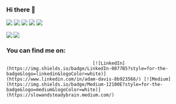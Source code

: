 ### Hi there 👋

<!--
**adavis-85/adavis-85** is a ✨ _special_ ✨ repository because its `README.md` (this file) appears on your GitHub profile.

Here are some ideas to get you started:

- 🔭 I’m currently working on ...
- 🌱 I’m currently learning ...
- 👯 I’m looking to collaborate on ...
- 🤔 I’m looking for help with ...
- 💬 Ask me about ...
- 📫 How to reach me: ...
- 😄 Pronouns: ...
- ⚡ Fun fact: ...
-->



![](https://img.shields.io/badge/Code-Julia-informational?style=flat&logo=Julia&logoColor=white&color=2bbc8a) ![](https://img.shields.io/badge/Tools-MySql-informational?style=flat&logo=MySql&logoColor=white&color=2bbc8a) ![](https://img.shields.io/badge/Code-Python-informational?style=flat&logo=Python&logoColor=white&color=2bbc8a) ![](https://img.shields.io/badge/Tools-Excel-informational?style=flat&logo=MicrosoftExcel&logoColor=white&color=2bbc8a) ![](https://img.shields.io/badge/Code-R-informational?style=flat&logo=r&logoColor=white&color=2bbc8a) 


<img align="left" src="https://github-readme-stats.vercel.app/api/top-langs/?username=adavis-85&theme=<dark>" />
<img align="top-right" src="https://github-readme-stats.vercel.app/api//?username=adavis-85&theme=<dark>" />


###                                                 You can find me on:
                                    [![LinkedIn](https://img.shields.io/badge/LinkedIn-0077B5?style=for-the-badge&logo=linkedin&logoColor=white)](https://www.linkedin.com/in/adam-davis-8b923566/) [![Medium](https://img.shields.io/badge/Medium-12100E?style=for-the-badge&logo=medium&logoColor=white)](https://slowandsteadybrain.medium.com/)
